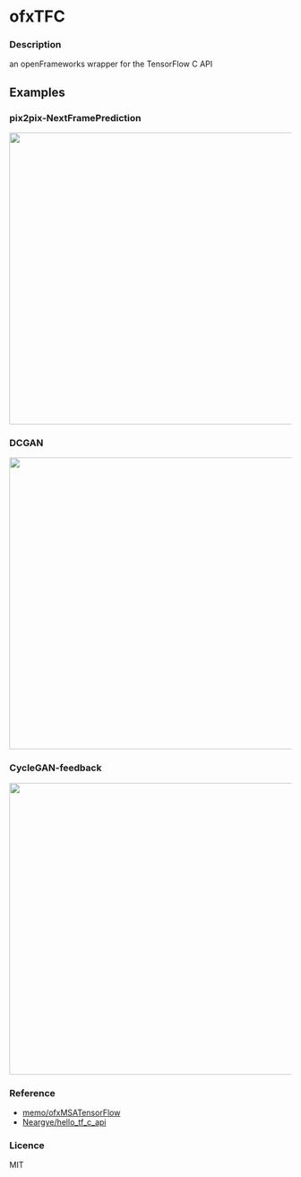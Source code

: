 # ofxTFC

### Description
an openFrameworks wrapper for the TensorFlow C API

## Examples

### pix2pix-NextFramePrediction
<img src="https://i.imgur.com/YmI54Ai.gif" width="520" />

### DCGAN
<img src="https://i.imgur.com/2lF7o4x.gif" width="520" />

### CycleGAN-feedback
<img src="https://i.imgur.com/jcEonSh.gif" width="520" />

### Reference

* [memo/ofxMSATensorFlow](https://github.com/memo/ofxMSATensorFlow)  
* [Neargye/hello_tf_c_api](https://github.com/Neargye/hello_tf_c_api)  

### Licence

MIT
